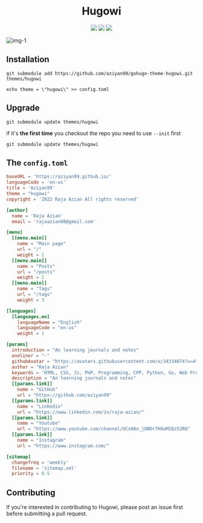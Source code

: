 <p align="center">
    <h1 align="center">Hugowi</h1>
</p>

<p align="center">
    <img src="https://img.shields.io/github/stars/aziyan99/gohugo-theme-hugowi">
    <img src="https://img.shields.io/github/issues/aziyan99/gohugo-theme-hugowi">
    <img src="https://img.shields.io/github/license/aziyan99/gohugo-theme-hugowi">
</p>

![img-1](https://i.ibb.co/sbctGqr/hugowi.png)

## Installation
```shell
git submodule add https://github.com/aziyan99/gohugo-theme-hugowi.git themes/hugowi

echo theme = \"hugowi\" >> config.toml
```

## Upgrade
```shell
git submodule update themes/hugowi
```

if it's **the first time** you checkout the repo you need to use `--init` first

```shell
git submodule update themes/hugowi
```

## The `config.toml`
```toml
baseURL = 'https://aziyan99.github.io/'
languageCode = 'en-us'
title = 'Aziyan99'
theme = "hugowi"
copyright = '2022 Raja Azian All rights reserved'

[author]
  name = 'Raja Azian'
  email = 'rajaazian08@gmail.com'

[menu]
  [[menu.main]]
    name = "Main page"
    url = "/"
    weight = 1
  [[menu.main]]
    name = "Posts"
    url = "/posts"
    weight = 2
  [[menu.main]]
    name = "Tags"
    url = "/tags"
    weight = 3

[languages]
  [languages.en]
    languageName = "English"
    languageCode = "en-us"
    weight = 1

[params]
  introduction = "An learning journals and notes"
  oneliner = "-"
  githubAvatar = "https://avatars.githubusercontent.com/u/34334074?v=4"
  author = "Raja Azian"
  keywords = "HTML, CSS, Js, PHP, Programming, CPP, Python, Go, Web Programming, Java, C, Rust, MySQL, DBMS"
  description = "An learning journals and notes"
  [[params.link]]
    name = "GitHub"
    url = "https://github.com/aziyan99"
  [[params.link]]
    name = "Linkedin"
    url = "https://www.linkedin.com/in/raja-azian/"
  [[params.link]]
    name = "Youtube"
    url = "https://www.youtube.com/channel/UCsHAn_jONDr7KHaM2Qz52RQ"
  [[params.link]]
    name = "Instagram"
    url = "https://www.instagram.com/"

[sitemap]
  changefreq = 'weekly'
  filename = 'sitemap.xml'
  priority = 0.5
```

## Contributing

If you're interested in contributing to Hugowi, please post an issue first before submitting a pull request.

